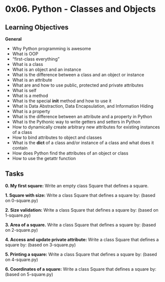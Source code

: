 # 0x06. Python - Classes and Objects

## Learning Objectives
**General**

* Why Python programming is awesome
* What is OOP
* “first-class everything”
* What is a class
* What is an object and an instance
* What is the difference between a class and an object or instance
* What is an attribute
* What are and how to use public, protected and private attributes
* What is self
* What is a method
* What is the special __init__ method and how to use it
* What is Data Abstraction, Data Encapsulation, and Information Hiding
* What is a property
* What is the difference between an attribute and a property in Python
* What is the Pythonic way to write getters and setters in Python
* How to dynamically create arbitrary new attributes for existing instances of a class
* How to bind attributes to object and classes
* What is the __dict__ of a class and/or instance of a class and what does it contain
* How does Python find the attributes of an object or class
* How to use the getattr function

## Tasks
**0. My first square:**
Write an empty class Square that defines a square.

**1. Square with size:**
Write a class Square that defines a square by: (based on 0-square.py)

**2. Size validation:**
Write a class Square that defines a square by: (based on 1-square.py)

**3. Area of a square.**
Write a class Square that defines a square by: (based on 2-square.py)

**4. Access and update private attribute:**
Write a class Square that defines a square by: (based on 3-square.py)

**5. Printing a square:**
Write a class Square that defines a square by: (based on 4-square.py)

**6. Coordinates of a square:**
Write a class Square that defines a square by: (based on 5-square.py)
